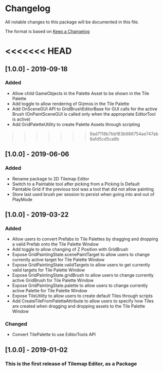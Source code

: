 # Changelog
All notable changes to this package will be documented in this file.

The format is based on [Keep a Changelog](http://keepachangelog.com/en/1.0.0/)

<<<<<<< HEAD
=======
## [1.0.0] - 2019-09-18
### Added
- Allow child GameObjects in the Palette Asset to be shown in the Tile Palette
- Add toggle to allow rendering of Gizmos in the Tile Palette
- Add OnSceneGUI API to GridBrushEditorBase for GUI calls for the active Brush (OnPaintSceneGUI is called only when the appropriate EditorTool is active)
- Add GridPaletteUtility to create Palette Assets through scripting

>>>>>>> 9ad7118b7bb183b686754ae747ab8afd5cd5ca9b
## [1.0.0] - 2019-06-06
### Added
- Rename package to 2D Tilemap Editor
- Switch to a Paintable tool after picking from a Picking Is Default Paintable Grid if the previous tool was a tool that did not allow painting
- Store last used brush per session to persist when going into and out of PlayMode

## [1.0.0] - 2019-03-22
### Added
- Allow users to convert Prefabs to Tile Palettes by dragging and dropping a valid Prefab onto the Tile Palette Window
- Add toggle to allow changing of Z Position with GridBrush
- Expose GridPaintingState.scenePaintTarget to allow users to change currently active target for Tile Palette Window
- Expose GridPaintingState.validTargets to allow users to get currently valid targets for Tile Palette Window
- Expose GridPaintingState.gridBrush to allow users to change currently active GridBrush for Tile Palette Window
- Expose GridPaintingState.palette to allow users to change currently active Palette for Tile Palette Window
- Expose TileUtility to allow users to create default Tiles through scripts
- Add CreateTileFromPaletteAttribute to allow users to specify how Tiles are created when dragging and dropping assets to the Tile Palette Window

### Changed
- Convert TilePalette to use EditorTools API

## [1.0.0] - 2019-01-02
### This is the first release of Tilemap Editor, as a Package
